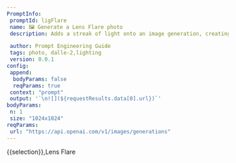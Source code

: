 ```yaml
---
PromptInfo:
 promptId: ligFlare
 name: 🖼️ Generate a Lens Flare photo
 description: Adds a streak of light onto an image generation, creating the appearance of a bright light source being just outside of the frame.

 author: Prompt Engineering Guide
 tags: photo, dalle-2,lighting
 version: 0.0.1
config:
 append:
  bodyParams: false
  reqParams: true
 context: "prompt"
 output: '`\n![](${requestResults.data[0].url})`'
bodyParams:
 n: 1
 size: "1024x1024"
reqParams:
 url: "https://api.openai.com/v1/images/generations"
---
```

{{selection}},Lens Flare